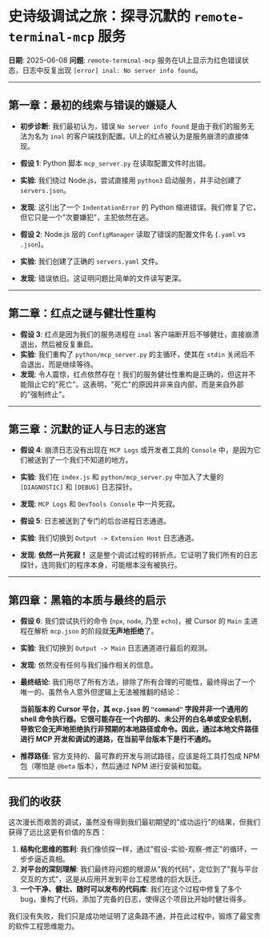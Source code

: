 # 史诗级调试之旅：探寻沉默的 `remote-terminal-mcp` 服务

**日期**: 2025-06-08
**问题**: `remote-terminal-mcp` 服务在UI上显示为红色错误状态，日志中反复出现 `[error] inal: No server info found`。

---

## 第一章：最初的线索与错误的嫌疑人

- **初步诊断**: 我们最初认为，错误 `No server info found` 是由于我们的服务无法为名为 `inal` 的客户端找到配置。UI上的红点被认为是服务崩溃的直接体现。
- **假设 1**: Python 脚本 `mcp_server.py` 在读取配置文件时出错。
- **实验**: 我们绕过 Node.js，尝试直接用 `python3` 启动服务，并手动创建了 `servers.json`。
- **发现**: 这引出了一个 `IndentationError` 的 Python 缩进错误。我们修复了它，但它只是一个"次要嫌犯"，主犯依然在逃。

- **假设 2**: Node.js 层的 `ConfigManager` 读取了错误的配置文件名 (`.yaml` vs `.json`)。
- **实验**: 我们创建了正确的 `servers.yaml` 文件。
- **发现**: 错误依旧。这证明问题比简单的文件读写更深。

---

## 第二章：红点之谜与健壮性重构

- **假设 3**: 红点是因为我们的服务进程在 `inal` 客户端断开后不够健壮，直接崩溃退出，然后被反复重启。
- **实验**: 我们重构了 `python/mcp_server.py` 的主循环，使其在 `stdin` 关闭后不会退出，而是继续等待。
- **发现**: 令人震惊，红点依然存在！我们的服务健壮性重构是正确的，但这并不能阻止它的"死亡"。这表明，"死亡"的原因并非来自内部，而是来自外部的"强制终止"。

---

## 第三章：沉默的证人与日志的迷宫

- **假设 4**: 崩溃日志没有出现在 `MCP Logs` 或开发者工具的 `Console` 中，是因为它们被送到了一个我们不知道的地方。
- **实验**: 我们在 `index.js` 和 `python/mcp_server.py` 中加入了大量的 `[DIAGNOSTIC]` 和 `[DEBUG]` 日志探针。
- **发现**: `MCP Logs` 和 `DevTools Console` 中一片死寂。

- **假设 5**: 日志被送到了专门的后台进程日志通道。
- **实验**: 我们切换到 `Output -> Extension Host` 日志通道。
- **发现**: **依然一片死寂！** 这是整个调试过程的转折点。它证明了我们所有的日志探针，连同我们的程序本身，可能根本没有被执行。

---

## 第四章：黑箱的本质与最终的启示

- **假设 6**: 我们尝试执行的命令 (`npx`, `node`, 乃至 `echo`)，被 Cursor 的 `Main` 主进程在解析 `mcp.json` 的阶段就**无声地拒绝**了。
- **实验**: 我们切换到 `Output -> Main` 日志通道进行最后的观测。
- **发现**: 依然没有任何与我们操作相关的信息。

- **最终结论**: 我们用尽了所有方法，排除了所有合理的可能性，最终得出了一个唯一的、虽然令人意外但逻辑上无法被推翻的结论：

  **当前版本的 Cursor 平台，其 `mcp.json` 的 `"command"` 字段并非一个通用的 shell 命令执行器。它很可能存在一个内部的、未公开的白名单或安全机制，导致它会无声地拒绝执行非预期的本地路径或命令。因此，通过本地文件路径进行 MCP 开发和调试的道路，在当前平台版本下是行不通的。**

- **推荐路径**: 官方支持的、最可靠的开发与测试路径，应该是将工具打包成 NPM 包（哪怕是 `@beta` 版本），然后通过 NPM 进行安装和加载。

---

## 我们的收获

这次漫长而艰苦的调试，虽然没有得到我们最初期望的"成功运行"的结果，但我们获得了远比这更有价值的东西：

1.  **结构化思维的胜利**: 我们像侦探一样，通过"假设-实验-观察-修正"的循环，一步步逼近真相。
2.  **对平台的深刻理解**: 我们最终将问题的根源从"我的代码"，定位到了"我与平台交互的方式"，这是从应用开发到平台工程思维的巨大跃迁。
3.  **一个干净、健壮、随时可以发布的代码库**: 我们在这个过程中修复了多个bug，重构了代码，添加了完备的日志，使得这个项目比开始时健壮得多。

我们没有失败，我们只是成功地证明了这条路不通，并在此过程中，锻炼了最宝贵的软件工程思维能力。 